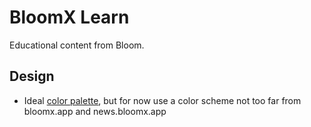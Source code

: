 # BloomX Learn

Educational content from Bloom.

## Design

- Ideal [color palette](https://coolors.co/palette/8ecae6-219ebc-023047-ffb703-fb8500),
but for now use a color scheme not too far from bloomx.app and news.bloomx.app
